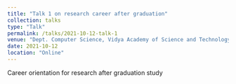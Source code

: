 ```yaml
---
title: "Talk 1 on research career after graduation"
collection: talks
type: "Talk"
permalink: /talks/2021-10-12-talk-1
venue: "Dept. Computer Science, Vidya Academy of Science and Technology"
date: 2021-10-12
location: "Online"
---
```


Career orientation for research after graduation study

